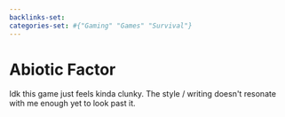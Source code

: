 ```yaml
---
backlinks-set: 
categories-set: #{"Gaming" "Games" "Survival"}
---
```

# Abiotic Factor

Idk this game just feels kinda clunky.
The style / writing doesn't resonate with me enough yet to look past it.
